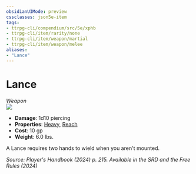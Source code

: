 ```yaml
---
obsidianUIMode: preview
cssclasses: json5e-item
tags:
- ttrpg-cli/compendium/src/5e/xphb
- ttrpg-cli/item/rarity/none
- ttrpg-cli/item/weapon/martial
- ttrpg-cli/item/weapon/melee
aliases: 
- "Lance"
---
```

# Lance
*Weapon*  
![](items/XPHB/Lance.webp#right)

- **Damage**: 1d10 piercing
- **Properties**: [Heavy](/3-Mechanics/CLI/item-properties.md#Heavy), [Reach](/3-Mechanics/CLI/item-properties.md#Reach)
- **Cost**: 10 gp
- **Weight**: 6.0 lbs.

A Lance requires two hands to wield when you aren't mounted.

*Source: Player's Handbook (2024) p. 215. Available in the <span title='Systems Reference Document (5.2)'>SRD</span> and the Free Rules (2024)*